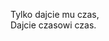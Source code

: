 Tylko dajcie mu czas,<br>
Dajcie czasowi czas.
<!---
PiotrGebczyk/PiotrGebczyk is a ✨ special ✨ repository because its `README.md` (this file) appears on your GitHub profile.
You can click the Preview link to take a look at your changes.
--->
